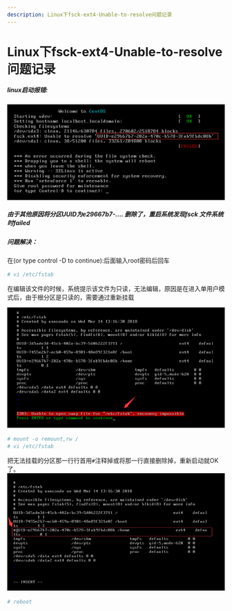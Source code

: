 ```yaml
---
description: Linux下fsck-ext4-Unable-to-resolve问题记录
---
```


# Linux下fsck-ext4-Unable-to-resolve问题记录

##### linux启动报错:

![](../assets/jianshu/2743275-26b4d8887fb8de9c.png)


##### 由于其他原因将分区UUID为e29667b7-.... 删除了，重启系统发现fsck 文件系统时failed

##### 问题解决：
在(or type control -D to continue):后面输入root密码后回车

```bash
# vi /etc/fstab
```

在编辑该文件的时候，系统提示该文件为只读，无法编辑，原因是在进入单用户模式后，由于根分区是只读的，需要通过重新挂载

![](../assets/jianshu/2743275-0ab2df267733ced1.png)

```bash
# mount -o remount,rw /
# vi /etc/fstab
```
把无法挂载的分区那一行行首用`#`注释掉或将那一行直接删除掉，重新启动就OK了。
![](../assets/jianshu/2743275-41579d35c3e34149.png)

```bash
# reboot
```
